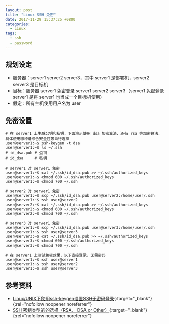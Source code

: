 ```yaml
---
layout: post
title: "Linux SSH 免密"
date: 2017-11-29 15:37:25 +0800
categories:
  - Linux
tags:
  - ssh
  - password
---
```


## 规划设定

* 服务器：server1 server2 server3，其中 server1 是部署机，server2 server3 是目标机
* 目标：服务器 server1 免密登录 server1 server2 server3（server1 免密登录 server1 是将 server1 也当成一个目标机使用）
* 假定：所有主机使用用户名为 user

## 免密设置

```
# 在 server1 上生成公钥和私钥，下面演示使用 dsa 加密算法，还有 rsa 等加密算法，具体使用哪种请综合安全性等自行选择
user@server1:~$ ssh-keygen -t dsa
user@server1:~$ ls ~/.ssh
# id_dsa.pub # 公钥
# id_dsa     # 私钥

# server1 对 server1 免密
user@server1:~$ cat ~/.ssh/id_dsa.pub >> ~/.ssh/authorized_keys
user@server1:~$ chmod 600 ~/.ssh/authorized_keys
user@server1:~$ chmod 700 ~/.ssh

# server2 对 server1 免密
user@server1:~$ scp ~/.ssh/id_dsa.pub user@server2:/home/user/.ssh
user@server1:~$ ssh user@server2
user@server2:~$ cat ~/.ssh/id_dsa.pub >> ~/.ssh/authorized_keys
user@server2:~$ chmod 600 ~/.ssh/authorized_keys
user@server2:~$ chmod 700 ~/.ssh

# server3 对 server1 免密
user@server1:~$ scp ~/.ssh/id_dsa.pub user@server3:/home/user/.ssh
user@server1:~$ ssh user@server3
user@server3:~$ cat ~/.ssh/id_dsa.pub >> ~/.ssh/authorized_keys
user@server3:~$ chmod 600 ~/.ssh/authorized_keys
user@server3:~$ chmod 700 ~/.ssh

# 在 server1 上测试免密效果，以下直接登录，无需密码
user@server1:~$ ssh user@server1
user@server1:~$ ssh user@server2
user@server1:~$ ssh user@server3
```
<!-- more -->

## 参考资料

- [Linux/UNIX下使用ssh-keygen设置SSH无密码登录](http://blog.csdn.net/leexide/article/details/17252369){:target="_blank"}{:rel="nofollow noopener noreferrer"}  
- [SSH 密钥类型的的选择（RSA， DSA or Other）](http://blog.sina.com.cn/s/blog_6f31085901015agu.html){:target="_blank"}{:rel="nofollow noopener noreferrer"}  
